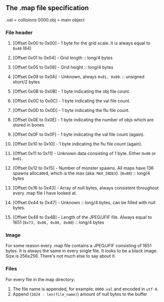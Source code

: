 ## The .map file specification

.val        = collisions
0000.obj    = main object

### File header
1. [Offset 0x00 to 0x00] - 1 byte for the grid scale. It is always equal to `0x40` (64)
2. [Offset 0x01 to 0x04] - Grid length :: long/4 bytes
3. [Offset 0x05 to 0x08] - Grid height :: long/4 bytes
4. [Offset 0x09 to 0x0A] - Unknown, always `0x01, 0x00`. :: unsigned short/2 bytes

5. [Offset 0x0B to 0x0B] - 1 byte indicating the obj file count.
6. [Offset 0x0C to 0x0C] - 1 byte indicating the val file count.
7. [Offset 0x0D to 0x0D] - 1 byte indicating the flu file count.

8. [Offset 0x0E to 0x0E] - 1 byte indicating the number of objs which are stored in bones
9. [Offset 0x0F to 0x0F] - 1 byte indicating the val file count (again).
10. [Offset 0x10 to 0x10] - 1 byte indicating the flu file count (again).

11. [Offset 0x11 to 0x11] - Unknown data consisting of 1 byte. Either `0x00` or `0x01`.
12. [Offset 0x12 to 0x15] - Number of monster spawns. All maps have 136 spawns allocated, which is the max (aka: `MAX_INDEX`). (`0x88`) :: long/4 bytes

13. [Offset 0x16 to 0x43] - Array of null bytes, always consistent throughout every .map file I have looked at.
14. [Offset 0x44 to 0x47] - Unknown :: long/4 bytes, can be filled with null bytes.
15. [Offset 0x48 to 0x4B] - Length of the JPEG/JFIF file. Always equal to 1651 (`0x73, 0x06, 0x00, 0x00`) :: long/4 bytes

### Image
For some reason every .map file contains a JPEG/JFIF consisting of 1651 bytes. It is always the same in every single file.
It looks to be a black image. Size is 256x256. There's not much else to say about it.

### Files
For every file in the map directory:
1. The file name is appended, for example: `0000.val` and encoded in `utf-8`.
2. Append (`1024 - len(file_name)`) amount of null bytes to the buffer

